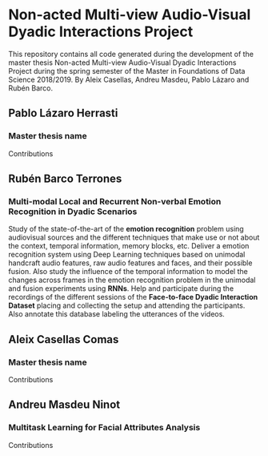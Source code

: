 # Non-acted Multi-view Audio-Visual Dyadic Interactions Project
This repository contains all code generated during the development of the master thesis Non-acted Multi-view Audio-Visual Dyadic Interactions Project during the spring semester of the Master in Foundations of Data Science 2018/2019. By Aleix Casellas, Andreu Masdeu, Pablo Lázaro and Rubén Barco.


## Pablo Lázaro Herrasti
### Master thesis name

Contributions

## Rubén Barco Terrones
### Multi-modal Local and Recurrent Non-verbal Emotion Recognition in Dyadic Scenarios

Study of the state-of-the-art of the **emotion recognition** problem using audiovisual sources and the different techniques that make use or not about the context, temporal information, memory blocks, etc. Deliver a emotion recognition system using Deep Learning techniques based on unimodal handcraft audio features, raw audio features and faces, and their possible fusion. Also study the influence of the temporal information to model the changes across frames in the emotion recognition problem in the unimodal and fusion experiments using **RNNs**. Help and participate during the recordings of the different sessions of the **Face-to-face Dyadic Interaction Dataset** placing and collecting the setup and attending the participants. Also annotate this database labeling the utterances of the videos.

## Aleix Casellas Comas
### Master thesis name

Contributions

## Andreu Masdeu Ninot
### Multitask Learning for Facial Attributes Analysis

Contributions
